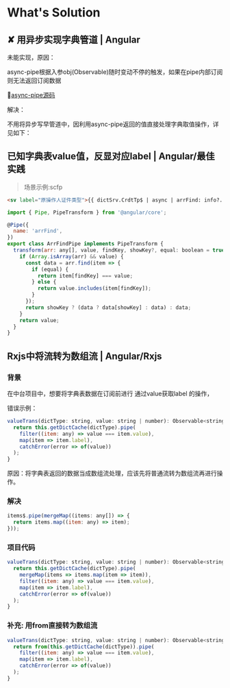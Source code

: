 # What's Solution

## ✘ 用异步实现字典管道 | Angular

未能实现，原因：

async-pipe根据入参obj(Observable)随时变动不停的触发，如果在pipe内部订阅则无法返回订阅数据

💬[async-pipe源码](https://github.com/angular/angular/blob/master/packages/common/src/pipes/async_pipe.ts)

解决：

不用将异步写早管道中，因利用async-pipe返回的值直接处理字典取值操作，详见如下：

## 已知字典表value值，反显对应label | Angular/最佳实践

> 场景示例:scfp

```html
<sv label="原操作人证件类型">{{ dictSrv.CrdtTp$ | async | arrFind: info?.oldHandleSnType:'value':'label' }}</sv>
```

```js
import { Pipe, PipeTransform } from '@angular/core';

@Pipe({
  name: 'arrFind',
})
export class ArrFindPipe implements PipeTransform {
  transform(arr: any[], value, findKey, showKey?, equal: boolean = true): any {
    if (Array.isArray(arr) && value) {
      const data = arr.find(item => {
        if (equal) {
          return item[findKey] === value;
        } else {
          return value.includes(item[findKey]);
        }
      });
      return showKey ? (data ? data[showKey] : data) : data;
    }
    return value;
  }
}
```

## Rxjs中将流转为数组流 | Angular/Rxjs

### 背景

在中台项目中，想要将字典表数据在订阅前进行 通过value获取label 的操作，

错误示例：

```js
valueTrans(dictType: string, value: string | number): Observable<string> {
  return this.getDictCache(dictType).pipe(
    filter((item: any) => value === item.value),
    map(item => item.label),
    catchError(error => of(value))
  );
}
```

原因：将字典表返回的数据当成数组流处理，应该先将普通流转为数组流再进行操作。

### 解决

```js
items$.pipe(mergeMap((items: any[]) => {
  return items.map((item: any) => item);
}));
```

### 项目代码

```js
valueTrans(dictType: string, value: string | number): Observable<string> {
  return this.getDictCache(dictType).pipe(
    mergeMap(items => items.map(item => item)),
    filter((item: any) => value === item.value),
    map(item => item.label),
    catchError(error => of(value))
  );
}
```

### 补充: 用from直接转为数组流

```js
valueTrans(dictType: string, value: string | number): Observable<string> {
  return from(this.getDictCache(dictType)).pipe(
    filter((item: any) => value === item.value),
    map(item => item.label),
    catchError(error => of(value))
  );
}
```
